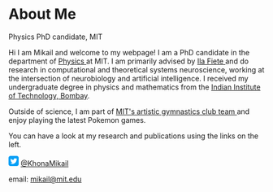 # About Me
Physics PhD candidate, MIT

Hi I am Mikail and welcome to my webpage! I am a PhD candidate in the department of <a href = 'https://physics.mit.edu'> Physics </a> at MIT. I am primarily advised by <a href = '(fietelab.mit.edu)'> Ila Fiete </a> and do research in computational and theoretical systems neuroscience, working at the intersection of neurobiology and artificial intelligence. I received my undergraduate degree in physics and mathematics from the <a href = 'https://en.wikipedia.org/wiki/IIT_Bombay'> Indian Institute of Technology, Bombay</a>.

Outside of science, I am part of <a href = 'http://gymnastics.mit.edu/index.html'> MIT's artistic gymnastics club team </a> and enjoy playing the latest Pokemon games.

You can have a look at my research and publications using the links on the left.

<div class="twoColumn">
      <img src="https://github.com/mikailkhona/mikailkhona.github.io/blob/main/twitter.png?raw=true"            width="20" height="20" alt="Sublime's custom image">
       <a href='https://twitter.com/KhonaMikail'>@KhonaMikail </a>
 </div>
 
 email: mikail@mit.edu

 
 
 
 





